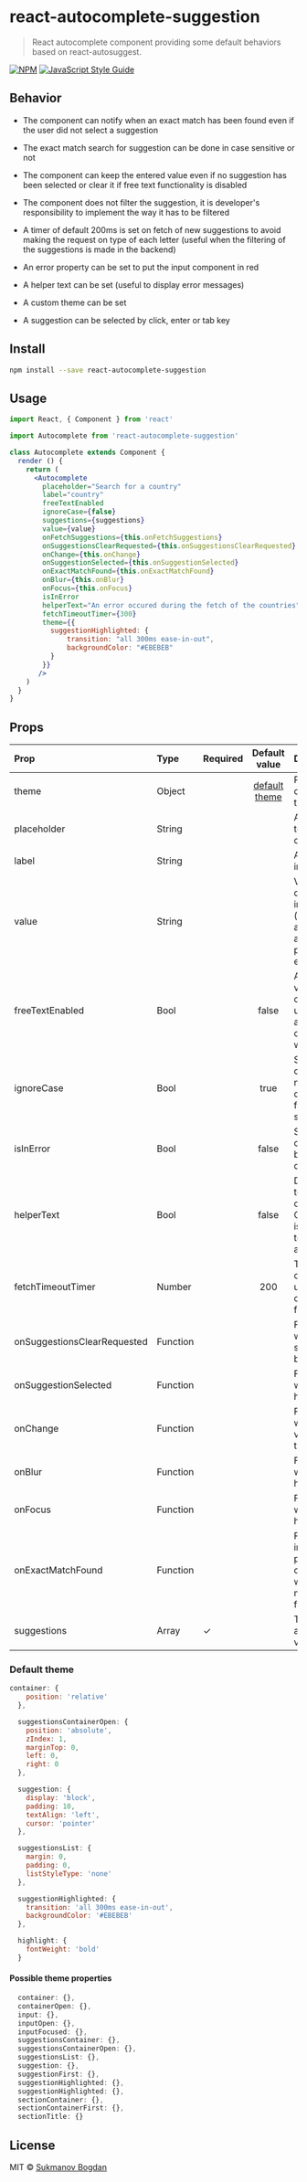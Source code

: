 # react-autocomplete-suggestion

> React autocomplete component providing some default behaviors based on react-autosuggest.

[![NPM](https://img.shields.io/npm/v/react-autocomplete-suggestion.svg)](https://www.npmjs.com/package/react-autocomplete-suggestion) [![JavaScript Style Guide](https://img.shields.io/badge/code_style-standard-brightgreen.svg)](https://standardjs.com)

## Behavior

* The component can notify when an exact match has been found even if the user did not select a suggestion

* The exact match search for suggestion can be done in case sensitive or not

* The component can keep the entered value even if no suggestion has been selected or clear it if free text functionality is disabled

* The component does not filter the suggestion, it is developer's responsibility to implement the way it has to be filtered

* A timer of default 200ms is set on fetch of new suggestions to avoid making the request on type of each letter (useful when the filtering of the suggestions is made in the backend)
 
* An error property can be set to put the input component in red

* A helper text can be set (useful to display error messages) 

* A custom theme can be set

* A suggestion can be selected by click, enter or tab key

## Install

```bash
npm install --save react-autocomplete-suggestion
```

## Usage

```jsx
import React, { Component } from 'react'

import Autocomplete from 'react-autocomplete-suggestion'

class Autocomplete extends Component {
  render () {
    return (
      <Autocomplete
        placeholder="Search for a country"
        label="country"
        freeTextEnabled
        ignoreCase={false}
        suggestions={suggestions}
        value={value}
        onFetchSuggestions={this.onFetchSuggestions}
        onSuggestionsClearRequested={this.onSuggestionsClearRequested}
        onChange={this.onChange}
        onSuggestionSelected={this.onSuggestionSelected}
        onExactMatchFound={this.onExactMatchFound}
        onBlur={this.onBlur}
        onFocus={this.onFocus}
        isInError
        helperText="An error occured during the fetch of the countries"
        fetchTimeoutTimer={300}
        theme={{
          suggestionHighlighted: {
              transition: "all 300ms ease-in-out",
              backgroundColor: "#EBEBEB"
          }
        }}
       />
    )
  }
}
```

## Props

| Prop | Type | Required | Default value | Description |
| :--- | :--- | :--- | :---: | :--- |
| theme | Object | | [default theme](#default-theme) | Prop to add or override the default theme |
| placeholder | String | | | Add a placeholder to the input component |
| label | String | | | Add a label to the input component |
| value | String | | | Value to be displayed in the input component (useful when an autocomplete has already a value on page load for example) |
| freeTextEnabled | Bool | | false | Avoid clearing the value of the input component if the user does not select a suggestion otherwise the value will be cleared |
| ignoreCase | Bool | | true | Specify if the component should not ignore the case during his search for an exact match suggestion |
| isInError | Bool | | false | Specify if the input component has to be in error, displayed in red |
| helperText | Bool | | false | Display an helper text for the input component. Combined with isInError the helper text would be in red aswell |
| fetchTimeoutTimer | Number | | 200 | The timer for the component to wait until calling the onFetchSuggestions function |
| onSuggestionsClearRequested | Function | | | Function called when the suggestions has to be cleared |
| onSuggestionSelected | Function | | | Function called when a suggestion has been selected |
| onChange | Function | | | Function called when a change of value has been triggered |
| onBlur | Function | | | Function called when an blur event has been triggered |
| onFocus | Function | | | Function called when a focus event has been triggered |
| onExactMatchFound | Function | | | Function called on initialization of the props inside the component and when an exact match has been found |
| suggestions | Array | ✓ | | The suggestions, array of type { key: , value: "string } |

<a name="default-theme"></a>
### Default theme

```jsx
container: {
    position: 'relative'
  },

  suggestionsContainerOpen: {
    position: 'absolute',
    zIndex: 1,
    marginTop: 0,
    left: 0,
    right: 0
  },

  suggestion: {
    display: 'block',
    padding: 10,
    textAlign: 'left',
    cursor: 'pointer'
  },

  suggestionsList: {
    margin: 0,
    padding: 0,
    listStyleType: 'none'
  },

  suggestionHighlighted: {
    transition: 'all 300ms ease-in-out',
    backgroundColor: '#EBEBEB'
  },

  highlight: {
    fontWeight: 'bold'
  }
```

#### Possible theme properties

```jsx
  container: {},
  containerOpen: {},
  input: {},
  inputOpen: {},
  inputFocused: {},
  suggestionsContainer: {},
  suggestionsContainerOpen: {},
  suggestionsList: {},
  suggestion: {},
  suggestionFirst: {},
  suggestionHighlighted: {},
  suggestionHighlighted: {},
  sectionContainer: {},
  sectionContainerFirst: {},
  sectionTitle: {}
```

## License

MIT © [Sukmanov Bogdan](https://github.com/boggiedan)
